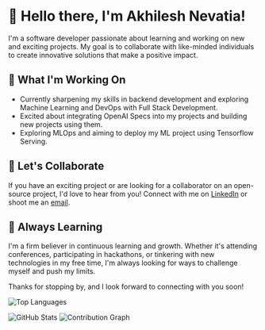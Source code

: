 # 👋 Hello there, I'm Akhilesh Nevatia!

I'm a software developer passionate about learning and working on new and exciting projects. My goal is to collaborate with like-minded individuals to create innovative solutions that make a positive impact.

## 🔭 What I'm Working On

- Currently sharpening my skills in backend development and exploring Machine Learning and DevOps with Full Stack Development.
- Excited about integrating OpenAI Specs into my projects and building new projects using them.
- Exploring MLOps and aiming to deploy my ML project using Tensorflow Serving.

## 🤝 Let's Collaborate

If you have an exciting project or are looking for a collaborator on an open-source project, I'd love to hear from you! Connect with me on [LinkedIn](https://www.linkedin.com/in/akhilnev/) or shoot me an [email](mailto:Akhilesh.nevatia@gmail.com).

## 🌱 Always Learning

I'm a firm believer in continuous learning and growth. Whether it's attending conferences, participating in hackathons, or tinkering with new technologies in my free time, I'm always looking for ways to challenge myself and push my limits.

Thanks for stopping by, and I look forward to connecting with you soon!

![Top Languages](https://github-readme-stats.vercel.app/api/top-langs/?username=akhilnev&layout=compact)

 ![GitHub Stats](https://github-readme-stats.vercel.app/api?username=akhilnev&show_icons=true&hide=contribs,issues&title_color=ffffff&icon_color=bb2acf&text_color=daf7dc&bg_color=151515)
![Contribution Graph](https://activity-graph.herokuapp.com/graph?username=akhilnev&bg_color=151515&color=ffffff&line=bb2acf&point=ffffff&area=true)

